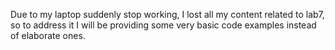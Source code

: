 Due to my laptop suddenly stop working, I lost all my content related to lab7, so to address it I will be providing some very basic code examples instead of elaborate ones.